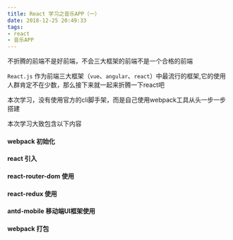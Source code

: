 ```yaml
---
title: React 学习之音乐APP（一）
date: 2018-12-25 20:49:33
tags: 
- react
- 音乐APP
---
```


  不折腾的前端不是好前端，不会三大框架的前端不是一个合格的前端

  `React.js` 作为前端三大框架（`vue`、`angular`、`react`）中最流行的框架,它的使用人群肯定不在少数，那么接下来就一起来折腾一下react吧

  本次学习，没有使用官方的cli脚手架，而是自己使用webpack工具从头一步一步搭建
  <!-- more -->

  本次学习大致包含以下内容
  ####  webpack 初始化
  ####  react 引入
  ####  react-router-dom  使用
  ####  react-redux 使用
  ####  antd-mobile 移动端UI框架使用
  ####  webpack 打包
